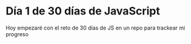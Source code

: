 # Día 1 de 30 días de JavaScript 
Hoy empezaré con el reto de 30 días de JS en un repo para trackear mi progreso
